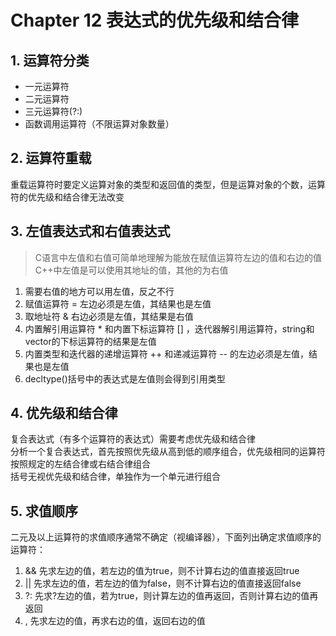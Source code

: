 # Chapter 12 表达式的优先级和结合律

## 1. 运算符分类

- 一元运算符
- 二元运算符
- 三元运算符(?:)
- 函数调用运算符（不限运算对象数量）

## 2. 运算符重载

重载运算符时要定义运算对象的类型和返回值的类型，但是运算对象的个数，运算符的优先级和结合律无法改变

## 3. 左值表达式和右值表达式

> C语言中左值和右值可简单地理解为能放在赋值运算符左边的值和右边的值  
> C++中左值是可以使用其地址的值，其他的为右值

1. 需要右值的地方可以用左值，反之不行
2. 赋值运算符 = 左边必须是左值，其结果也是左值
3. 取地址符 & 右边必须是左值，其结果是右值
4. 内置解引用运算符 * 和内置下标运算符 [] ，迭代器解引用运算符，string和vector的下标运算符的结果是左值
5. 内置类型和迭代器的递增运算符 ++ 和递减运算符 -- 的左边必须是左值，结果也是左值
6. decltype()括号中的表达式是左值则会得到引用类型

## 4. 优先级和结合律

复合表达式（有多个运算符的表达式）需要考虑优先级和结合律  
分析一个复合表达式，首先按照优先级从高到低的顺序组合，优先级相同的运算符按照规定的左结合律或右结合律组合  
括号无视优先级和结合律，单独作为一个单元进行组合

## 5. 求值顺序

二元及以上运算符的求值顺序通常不确定（视编译器），下面列出确定求值顺序的运算符：

1. && 先求左边的值，若左边的值为true，则不计算右边的值直接返回true  
2. || 先求左边的值，若左边的值为false，则不计算右边的值直接返回false
3. ?: 先求?左边的值，若为true，则计算左边的值再返回，否则计算右边的值再返回  
4. , 先求左边的值，再求右边的值，返回右边的值
